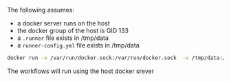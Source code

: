 The following assumes:

* a docker server runs on the host
* the docker group of the host is GID 133
* a `.runner` file exists in /tmp/data
* a `runner-config.yml` file exists in /tmp/data

```sh
docker run -v /var/run/docker.sock:/var/run/docker.sock  -v /tmp/data:/data --user 1000:133 --rm code.forgejo.org/forgejo/runner:5.0.4 forgejo-runner --config runner-config.yaml daemon
```

The workflows will run using the host docker srever
